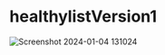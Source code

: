 # healthylistVersion1

![Screenshot 2024-01-04 131024](https://github.com/goyankabhushan/healthylistVersion1/assets/122682007/45014224-a5d3-40ac-96d3-c90554130f1e)
